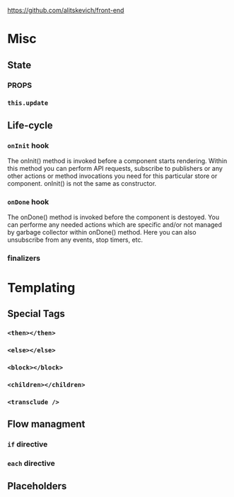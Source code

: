 https://github.com/alitskevich/front-end

# Misc

## State
### PROPS

### `this.update`

## Life-cycle
### `onInit` hook
The onInit() method is invoked before a component starts rendering. Within this method you can perform API requests, subscribe to publishers or any other actions or method invocations you need for this particular store or component.
onInit() is not the same as constructor.

### `onDone` hook
The onDone() method is invoked before the component is destoyed. You can performe any needed actions which are specific and/or not managed by garbage collector within onDone() method. Here you can also unsubscribe from any events, stop timers, etc.
### finalizers

# Templating

## Special Tags
### `<then></then>`

### `<else></else>`

### `<block></block>`

### `<children></children>`

### `<transclude />`

## Flow managment
### `if` directive

### `each` directive

## Placeholders
